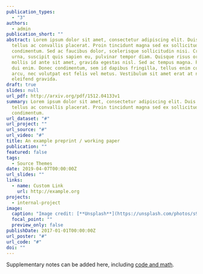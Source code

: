 ```yaml
---
publication_types:
  - "3"
authors:
  - admin
publication_short: ""
abstract: Lorem ipsum dolor sit amet, consectetur adipiscing elit. Duis posuere
  tellus ac convallis placerat. Proin tincidunt magna sed ex sollicitudin
  condimentum. Sed ac faucibus dolor, scelerisque sollicitudin nisi. Cras purus
  urna, suscipit quis sapien eu, pulvinar tempor diam. Quisque risus orci,
  mollis id ante sit amet, gravida egestas nisl. Sed ac tempus magna. Proin in
  dui enim. Donec condimentum, sem id dapibus fringilla, tellus enim condimentum
  arcu, nec volutpat est felis vel metus. Vestibulum sit amet erat at nulla
  eleifend gravida.
draft: true
slides: null
url_pdf: http://arxiv.org/pdf/1512.04133v1
summary: Lorem ipsum dolor sit amet, consectetur adipiscing elit. Duis posuere
  tellus ac convallis placerat. Proin tincidunt magna sed ex sollicitudin
  condimentum.
url_dataset: "#"
url_project: ""
url_source: "#"
url_video: "#"
title: An example preprint / working paper
publication: ""
featured: false
tags:
  - Source Themes
date: 2019-04-07T00:00:00Z
url_slides: ""
links:
  - name: Custom Link
    url: http://example.org
projects:
  - internal-project
image:
  caption: "Image credit: [**Unsplash**](https://unsplash.com/photos/s9CC2SKySJM)"
  focal_point: ""
  preview_only: false
publishDate: 2017-01-01T00:00:00Z
url_poster: "#"
url_code: "#"
doi: ""
---
```


Supplementary notes can be added here, including [code and math](https://wowchemy.com/docs/content/writing-markdown-latex/).
